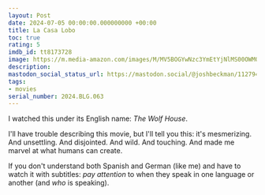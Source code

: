 ```yaml
---
layout: Post
date: 2024-07-05 00:00:00.000000000 +00:00
title: La Casa Lobo
toc: true
rating: 5
imdb_id: tt8173728
image: https://m.media-amazon.com/images/M/MV5BOGYwNzc3YmEtYjNlMS00OWM0LTg3ZjEtZjMxMDFlMTk0YThmXkEyXkFqcGdeQXVyOTE4MDA1NDI@._V1_SX300.jpg
description:
mastodon_social_status_url: https://mastodon.social/@joshbeckman/112794595444739231
tags:
- movies
serial_number: 2024.BLG.063
---
```

I watched this under its English name: *The Wolf House*.

I'll have trouble describing this movie, but I'll tell you this: it's mesmerizing. And unsettling. And disjointed. And wild. And touching. And made me marvel at what humans can create.

If you don't understand both Spanish and German (like me) and have to watch it with subtitles: *pay attention* to when they speak in one language or another (and _who_ is speaking).
